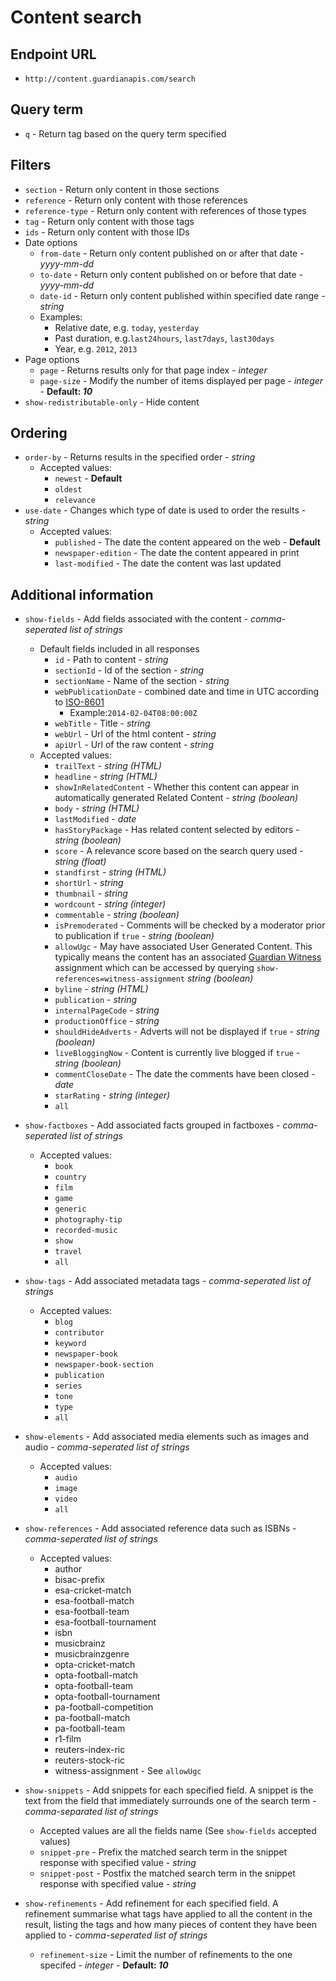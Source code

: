 Content search
=======

## Endpoint URL
* `http://content.guardianapis.com/search`

## Query term
* `q` - Return tag based on the query term specified

## Filters
* `section` - Return only content in those sections
* `reference` - Return only content with those references
* `reference-type` - Return only content with references of those types
* `tag` - Return only content with those tags
* `ids` - Return only content with those IDs
* Date options
    * `from-date` - Return only content published on or after that date - *yyyy-mm-dd*
    * `to-date` - Return only content published on or before that date - *yyyy-mm-dd*
    * `date-id` - Return only content published within specified date range - *string*
    * Examples:
        * Relative date, e.g. `today`, `yesterday`
        * Past duration, e.g.`last24hours`, `last7days`, `last30days`
        * Year, e.g. `2012`, `2013`
* Page options
    * `page` - Returns results only for that page index  - *integer*
    * `page-size` - Modify the number of items displayed per page  - *integer*  - __Default: *10*__
* `show-redistributable-only` - Hide content 

## Ordering
* `order-by` - Returns results in the specified order - *string*
    * Accepted values:
        * `newest` - __Default__
        * `oldest`
        * `relevance`
* `use-date` - Changes which type of date is used to order the results - *string*
    * Accepted values:
        * `published` - The date the content appeared on the web - __Default__
        * `newspaper-edition` - The date the content appeared in print
        * `last-modified` - The date the content was last updated

## Additional information
* `show-fields` - Add fields associated with the content - *comma-seperated list of strings*
    * Default fields included in all responses
        * `id` - Path to content - *string*
        * `sectionId` - Id of the section -  *string*
        * `sectionName` - Name of the section -  *string*
        * `webPublicationDate` -  combined date and time in UTC according to [ISO-8601](http://en.wikipedia.org/wiki/ISO_8601)
            * Example:`2014-02-04T08:00:00Z`
        * `webTitle` - Title -  *string*
        * `webUrl` - Url of the html content - *string*
        * `apiUrl` - Url of the raw content - *string*
    * Accepted values:
        * `trailText` -  *string (HTML)*
        * `headline` - *string (HTML)*
        * `showInRelatedContent` - Whether this content can appear in automatically generated Related Content - *string (boolean)*
        * `body` - *string (HTML)*
        * `lastModified` - *date*
        * `hasStoryPackage` - Has related content selected by editors - *string (boolean)*
        * `score` - A relevance score based on the search query used - *string (float)*
        * `standfirst` - *string (HTML)*
        * `shortUrl` - *string*
        * `thumbnail` - *string*
        * `wordcount` - *string (integer)*
        * `commentable` - *string (boolean)*
        * `isPremoderated` - Comments will be checked by a moderator prior to publication if `true` - *string (boolean)*
        * `allowUgc` - May have associated User Generated Content. This typically means the content has an associated [Guardian Witness](http://witness.theguardian.com/) assignment which can be accessed by querying `show-references=witness-assignment` *string (boolean)*
        * `byline` - *string (HTML)*
        * `publication` - *string*
        * `internalPageCode` - *string*
        * `productionOffice` - *string*
        * `shouldHideAdverts` - Adverts will not be displayed if `true` - *string (boolean)*
        * `liveBloggingNow` - Content is currently live blogged if `true` - *string (boolean)*
        * `commentCloseDate` - The date the comments have been closed - *date*
        * `starRating` - *string (integer)*
        * `all`

*  `show-factboxes` - Add associated facts grouped in factboxes - *comma-seperated list of strings*
    * Accepted values:
        * `book` 
        * `country`
        * `film`
        * `game`
        * `generic`
        * `photography-tip`
        * `recorded-music`
        * `show`
        * `travel`
        * `all`
*  `show-tags` - Add associated metadata tags - *comma-seperated list of strings*
    * Accepted values:
        * `blog`
        * `contributor`
        * `keyword`
        * `newspaper-book`
        * `newspaper-book-section`
        * `publication`
        * `series`
        * `tone`
        * `type`
        * `all`
*  `show-elements` - Add associated media elements such as images and audio - *comma-seperated list of strings*
    * Accepted values:
        * `audio`
        * `image`
        * `video`
        * `all`
*  `show-references` - Add associated reference data such as ISBNs - *comma-seperated list of strings*
    * Accepted values:
        * author
        * bisac-prefix
        * esa-cricket-match
        * esa-football-match
        * esa-football-team
        * esa-football-tournament
        * isbn
        * musicbrainz
        * musicbrainzgenre
        * opta-cricket-match
        * opta-football-match
        * opta-football-team
        * opta-football-tournament
        * pa-football-competition
        * pa-football-match
        * pa-football-team
        * r1-film
        * reuters-index-ric
        * reuters-stock-ric
        * witness-assignment - See `allowUgc`
*  `show-snippets` - Add snippets for each specified field. A snippet is the text from the field that immediately surrounds one of the search term   - *comma-separated list of strings*
    * Accepted values are all the fields name (See `show-fields` accepted values)
    * `snippet-pre` - Prefix the matched search term in the snippet response with specified value - *string*
    * `snippet-post` - Postfix the matched search term in the snippet response with specified value - *string*
*   `show-refinements` - Add refinement for each specified field. A refinement summarise what tags have applied to all the content in the result, listing the tags and how many pieces of content they have been applied to - *comma-seperated list of strings*
    * `refinement-size` - Limit the number of refinements to the one specifed - *integer* - __Default: *10*__




          
 






































